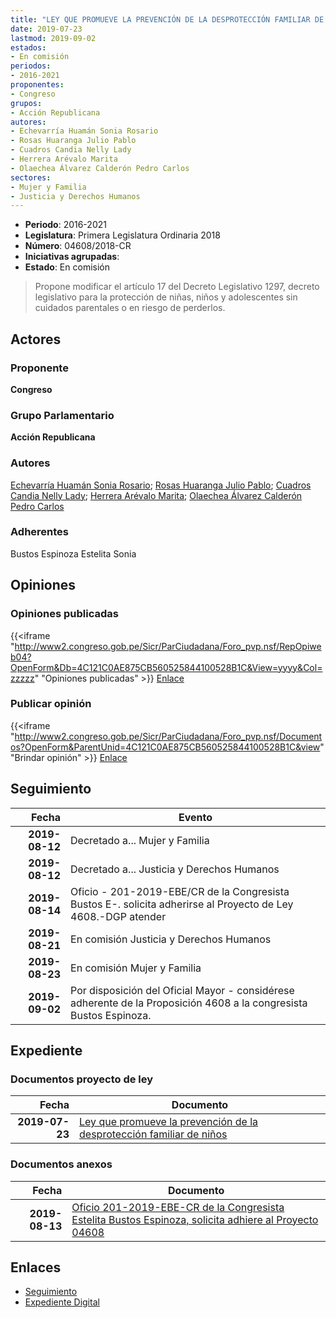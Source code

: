 ```yaml
---
title: "LEY QUE PROMUEVE LA PREVENCIÓN DE LA DESPROTECCIÓN FAMILIAR DE NIÑOS"
date: 2019-07-23
lastmod: 2019-09-02
estados:
- En comisión
periodos:
- 2016-2021
proponentes:
- Congreso
grupos:
- Acción Republicana
autores:
- Echevarría Huamán Sonia Rosario
- Rosas Huaranga Julio Pablo
- Cuadros Candia Nelly Lady
- Herrera Arévalo Marita
- Olaechea Álvarez Calderón Pedro Carlos
sectores:
- Mujer y Familia
- Justicia y Derechos Humanos
---
```

- **Periodo**: 2016-2021
- **Legislatura**: Primera Legislatura Ordinaria 2018
- **Número**: 04608/2018-CR
- **Iniciativas agrupadas**: 
- **Estado**: En comisión

> Propone modificar el artículo 17 del Decreto Legislativo 1297, decreto legislativo para la protección de niñas, niños y adolescentes sin cuidados parentales o en riesgo de perderlos.


## Actores

### Proponente

**Congreso**

### Grupo Parlamentario

**Acción Republicana**

### Autores

[Echevarría Huamán Sonia Rosario](mailto:mailto:sechevarria@congreso.gob.pe); [Rosas Huaranga Julio Pablo](mailto:mailto:jrosas@congreso.gob.pe); [Cuadros Candia Nelly Lady](mailto:mailto:ncuadros@congreso.gob.pe); [Herrera Arévalo Marita](mailto:mailto:mherrera@congreso.gob.pe); [Olaechea Álvarez Calderón Pedro Carlos](mailto:mailto:polaechea@congreso.gob.pe)

### Adherentes

Bustos Espinoza Estelita Sonia

## Opiniones

### Opiniones publicadas

{{<iframe "http://www2.congreso.gob.pe/Sicr/ParCiudadana/Foro_pvp.nsf/RepOpiweb04?OpenForm&Db=4C121C0AE875CB560525844100528B1C&View=yyyy&Col=zzzzz" "Opiniones publicadas" >}}
[Enlace](http://www2.congreso.gob.pe/Sicr/ParCiudadana/Foro_pvp.nsf/RepOpiweb04?OpenForm&Db=4C121C0AE875CB560525844100528B1C&View=yyyy&Col=zzzzz)

### Publicar opinión

{{<iframe "http://www2.congreso.gob.pe/Sicr/ParCiudadana/Foro_pvp.nsf/Documentos?OpenForm&ParentUnid=4C121C0AE875CB560525844100528B1C&view" "Brindar opinión" >}}
[Enlace](http://www2.congreso.gob.pe/Sicr/ParCiudadana/Foro_pvp.nsf/Documentos?OpenForm&ParentUnid=4C121C0AE875CB560525844100528B1C&view)


## Seguimiento

| Fecha | Evento |
|------:|--------|
| **2019-08-12** | Decretado a... Mujer y Familia |
| **2019-08-12** | Decretado a... Justicia y Derechos Humanos |
| **2019-08-14** | Oficio - 201-2019-EBE/CR de la Congresista Bustos E-. solicita adherirse al Proyecto de Ley 4608.-DGP atender |
| **2019-08-21** | En comisión Justicia y Derechos Humanos |
| **2019-08-23** | En comisión Mujer y Familia |
| **2019-09-02** | Por disposición del Oficial Mayor - considérese adherente de la Proposición 4608 a la congresista Bustos Espinoza. |

## Expediente

### Documentos proyecto de ley

| Fecha | Documento |
|------:|-----------|
| **2019-07-23** | [Ley que promueve la prevención de la desprotección familiar de niños](http://www.leyes.congreso.gob.pe/Documentos/2016_2021/Proyectos_de_Ley_y_de_Resoluciones_Legislativas/PL0460720190723.pdf) |

### Documentos anexos

| Fecha | Documento |
|------:|-----------|
| **2019-08-13** | [Oficio 201-2019-EBE-CR de la Congresista Estelita Bustos Espinoza, solicita adhiere al Proyecto 04608](http://www.leyes.congreso.gob.pe/Documentos/2016_2021/Oficios/Congresistas/OFICIO-201-2019-EBE-CR.pdf) |

## Enlaces

- [Seguimiento](http://www2.congreso.gob.pe/Sicr/TraDocEstProc/CLProLey2016.nsf/f7fff46988ca05b1052578e100829cc7/d3eca2df4fd74bc705258441005aa348?OpenDocument)
- [Expediente Digital](http://www2.congreso.gob.pe/Sicr/TraDocEstProc/CLProLey2016.nsf/f7fff46988ca05b1052578e100829cc7/d3eca2df4fd74bc705258441005aa348?OpenDocument&Click=05257FB7005EB655.eb71d0cf91d8294e05256cdf006b5706/$Body/0.1C6C)

